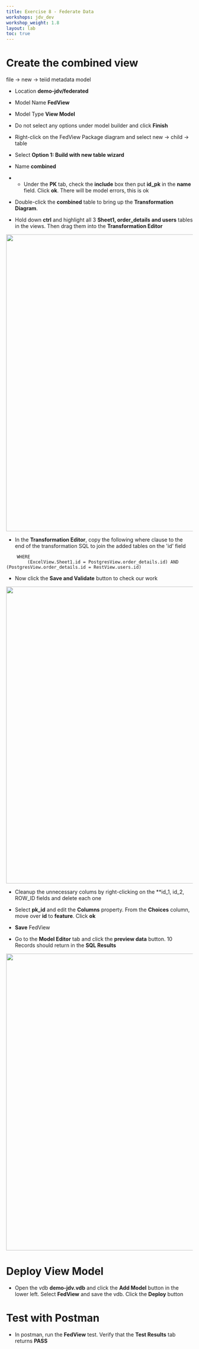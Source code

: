 ```yaml
---
title: Exercise 8 - Federate Data
workshops: jdv_dev
workshop_weight: 1.8
layout: lab
toc: true
---
```


# Create the combined view

file -> new -> teiid metadata model

* Location **demo-jdv/federated**

* Model Name **FedView**

* Model Type **View Model**

* Do not select any options under model builder and click **Finish**

* Right-click on the FedView Package diagram and select new -> child -> table

* Select **Option 1: Build with new table wizard**

* Name **combined**

* * Under the **PK** tab, check the **include** box then put **id_pk** in the **name** field.  Click **ok**.  There will be model errors, this is ok

* Double-click the **combined** table to bring up the **Transformation Diagram**.

* Hold down **ctrl** and highlight all 3 **Sheet1, order_details and users** tables in the views.  Then drag them into the **Transformation Editor**

<img src="../images/8-drag.png" width="800px">

* In the **Transformation Editor**, copy the following where clause to the end of the transformation SQL to join the added tables on the 'id' field

```
	WHERE
		(ExcelView.Sheet1.id = PostgresView.order_details.id) AND (PostgresView.order_details.id = RestView.users.id)
```

* Now click the **Save and Validate** button to check our work

<img src="../images/8-validate.png" width="800px">

* Cleanup the unnecessary colums by right-clicking on the **id_1, id_2, ROW_ID fields and delete each one

* Select **pk_id** and edit the **Columns** property.  From the **Choices** column, move over **id** to **feature**.  Click **ok**

* **Save** FedView

* Go to the **Model Editor** tab and click the **preview data** button.  10 Records should return in the **SQL Results**

<img src="../images/8-preview.png" width="800px">

# Deploy View Model

* Open the vdb **demo-jdv.vdb** and click the **Add Model** button in the lower left.  Select **FedView** and save the vdb. Click the **Deploy** button

# Test with Postman

* In postman, run the **FedView** test.  Verify that the **Test Results** tab returns **PASS**
